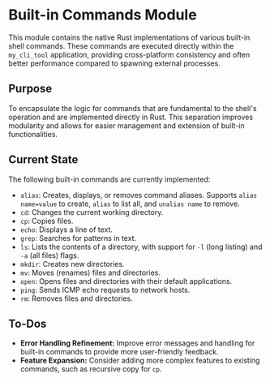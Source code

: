# Built-in Commands Module

This module contains the native Rust implementations of various built-in shell commands. These commands are executed directly within the `my_cli_tool` application, providing cross-platform consistency and often better performance compared to spawning external processes.

## Purpose

To encapsulate the logic for commands that are fundamental to the shell's operation and are implemented directly in Rust. This separation improves modularity and allows for easier management and extension of built-in functionalities.

## Current State

The following built-in commands are currently implemented:

*   `alias`: Creates, displays, or removes command aliases. Supports `alias name=value` to create, `alias` to list all, and `unalias name` to remove.
*   `cd`: Changes the current working directory.
*   `cp`: Copies files.
*   `echo`: Displays a line of text.
*   `grep`: Searches for patterns in text.
*   `ls`: Lists the contents of a directory, with support for `-l` (long listing) and `-a` (all files) flags.
*   `mkdir`: Creates new directories.
*   `mv`: Moves (renames) files and directories.
*   `open`: Opens files and directories with their default applications.
*   `ping`: Sends ICMP echo requests to network hosts.
*   `rm`: Removes files and directories.

## To-Dos

*   **Error Handling Refinement:** Improve error messages and handling for built-in commands to provide more user-friendly feedback.
*   **Feature Expansion:** Consider adding more complex features to existing commands, such as recursive copy for `cp`.